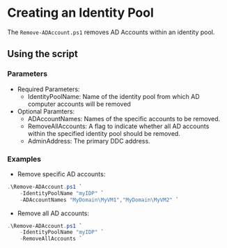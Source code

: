 # Creating an Identity Pool

The `Remove-ADAccount.ps1` removes AD Accounts within an identity pool.

## Using the script

### Parameters

- Required Parameters:
    - IdentityPoolName: Name of the identity pool from which AD computer accounts will be removed
- Optional Paramters:
    - ADAccountNames: Names of the specific accounts to be removed.
    - RemoveAllAccounts: A flag to indicate whether all AD accounts within the specified identity pool should be removed.
    - AdminAddress: The primary DDC address.

### Examples
- Remove specific AD accounts:
```powershell
.\Remove-ADAccount.ps1 `
    -IdentityPoolName "myIDP" `
    -ADAccountNames "MyDomain\MyVM1","MyDomain\MyVM2" `
```
- Remove all AD accounts:
```powershell
.\Remove-ADAccount.ps1 `
    -IdentityPoolName "myIDP" `
    -RemoveAllAccounts `
```
